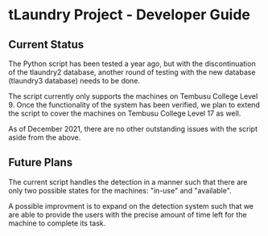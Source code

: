 # tLaundry Project - Developer Guide

## Current Status

The Python script has been tested a year ago, but with the discontinuation of the tlaundry2 database, another round of testing with the new database (tlaundry3 database) needs to be done.

The script currently only supports the machines on Tembusu College Level 9. Once the functionality of the system has been verified, we plan to extend the script to cover the machines on Tembusu College Level 17 as well.

As of December 2021, there are no other outstanding issues with the script aside from the above.

## Future Plans

The current script handles the detection in a manner such that there are only two possible states for the machines: "in-use" and "available". 

A possible improvment is to expand on the detection system such that we are able to provide the users with the precise amount of time left for the machine to complete its task.
